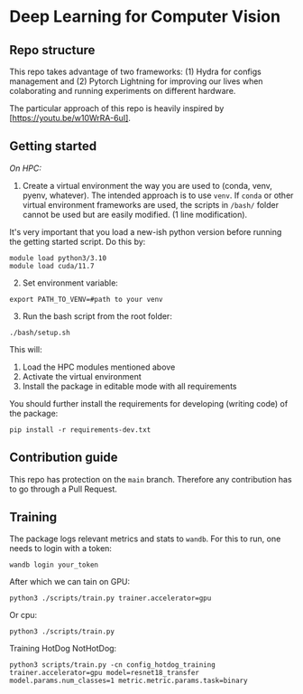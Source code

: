 # Deep Learning for Computer Vision

## Repo structure
This repo takes advantage of two frameworks: (1) Hydra for configs management and (2) Pytorch Lightning for improving our lives when colaborating and running experiments on different hardware. 

The particular approach of this repo is heavily inspired by [https://youtu.be/w10WrRA-6uI].

## Getting started 
*On HPC:*
1. Create a virtual environment the way you are used to (conda, venv, pyenv, whatever). 
The intended approach is to use `venv`. If `conda` or other virtual environment frameworks are used, the scripts in `/bash/` folder cannot be used but are easily modified. (1 line modification). 

It's very important that you load a new-ish python version before running the getting started script. Do this by: 
```
module load python3/3.10
module load cuda/11.7
```

2. Set environment variable:
```{bash}
export PATH_TO_VENV=#path to your venv
```

3. Run the bash script from the root folder:
```{bash}
./bash/setup.sh
```

This will:
1. Load the HPC modules mentioned above
2. Activate the virtual environment
3. Install the package in editable mode with all requirements

You should further install the requirements for developing (writing code) of the package:
```{bash}
pip install -r requirements-dev.txt
```

## Contribution guide

This repo has protection on the ``main`` branch. Therefore any contribution has to go through a Pull Request. 

## Training

The package logs relevant metrics and stats to `wandb`. For this to run, one needs to login with a token: 
```{bash}
wandb login your_token
```

After which we can tain on GPU: 
```{bash}
python3 ./scripts/train.py trainer.accelerator=gpu
```

Or cpu: 
```{bash}
python3 ./scripts/train.py
```

Training HotDog NotHotDog:
```{bash}
python3 scripts/train.py -cn config_hotdog_training trainer.accelerator=gpu model=resnet18_transfer model.params.num_classes=1 metric.metric.params.task=binary
```